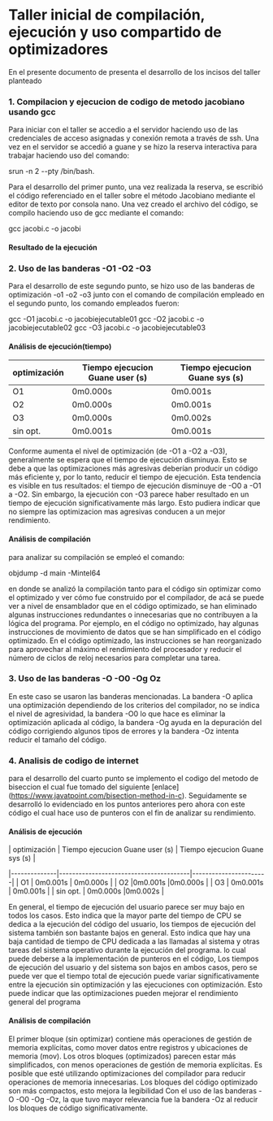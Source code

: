 # Taller inicial de compilación, ejecución y uso compartido de optimizadores

En el presente documento de presenta el desarrollo de los incisos del taller planteado

### 1. Compilacion y ejecucion de codigo de metodo jacobiano usando gcc

Para iniciar con el taller se accedio a el servidor haciendo uso de las credenciales de acceso asignadas y conexión remota a través de ssh. Una vez en el servidor se accedió a guane
y se hizo la reserva interactiva para trabajar haciendo uso del comando:

srun -n 2 --pty /bin/bash.

Para el desarrollo del primer punto, una vez realizada la reserva, se escribió el código referenciado en el taller sobre el método Jacobiano mediante el editor de texto por consola nano. Una vez creado el archivo del código, se compilo haciendo uso de gcc mediante el comando:

gcc jacobi.c -o jacobi

#### Resultado de la ejecución


### 2. Uso de las banderas -O1 -O2 -O3

Para el desarrollo de este segundo punto, se hizo uso de las banderas de optimización -o1 -o2 -o3 junto con el comando de compilación empleado en el segundo punto, los comando empleados fueron:

gcc -O1 jacobi.c -o jacobiejecutable01
gcc -O2 jacobi.c -o jacobiejecutable02
gcc -O3 jacobi.c -o jacobiejecutable03

#### Análisis de ejecución(tiempo)
    
| optimización | Tiempo ejecucion Guane user (s) |  Tiempo ejecucion Guane sys (s) |
|--------------|---------------------------------|---------------------------------|
| O1 		   | 0m0.000s   	                 | 0m0.001s   	                   |
| O2 		   | 0m0.000s  	                     |0m0.001s   	                   |
| O3  	       | 0m0.000s 	                     |0m0.002s   	                   |
| sin opt. 	   | 0m0.001s 	                     |0m0.001s   	                   |


Conforme aumenta el nivel de optimización (de -O1 a -O2 a -O3), generalmente se espera que el tiempo de ejecución disminuya. Esto se debe a que las optimizaciones más agresivas deberían producir un código más eficiente y, por lo tanto, reducir el tiempo de ejecución.
Esta tendencia es visible en tus resultados: el tiempo de ejecución disminuye de -O0 a -O1 a -O2. Sin embargo, la ejecución con -O3 parece haber resultado en un tiempo de ejecución significativamente más largo. Esto pudiera indicar que no siempre las optimizacion mas agresivas conducen a un mejor rendimiento.



#### Análisis de compilación

para analizar su compilación se empleó el comando: 

 objdump -d main -Mintel64

en donde se analizó la compilación tanto para el código sin optimizar como el optimizado y ver cómo fue construido por el compilador, de acá se puede ver a nivel de ensamblador que en el código optimizado, se han eliminado algunas instrucciones redundantes o innecesarias que no contribuyen a la lógica del programa. Por ejemplo, en el código no optimizado, hay algunas instrucciones de movimiento de datos que se han simplificado en el código optimizado. En el código optimizado, las instrucciones se han reorganizado para aprovechar al máximo el rendimiento del procesador y reducir el número de ciclos de reloj necesarios para completar una tarea.


### 3. Uso de las banderas -O -O0 -Og Oz

En este caso se usaron las banderas mencionadas. La bandera -O aplica una optimización dependiendo de los criterios del compilador, no se indica el nivel de agresividad, la bandera -O0 lo que hace es eliminar la optimización aplicada al código, la bandera -Og ayuda en la depuración del código corrigiendo algunos tipos de errores y la bandera -Oz intenta reducir el tamaño del código.


### 4. Analisis de codigo de internet

para el desarrollo del cuarto punto se implemento el codigo del metodo de biseccion el cual fue tomado del siguiente [enlace] (https://www.javatpoint.com/bisection-method-in-c). Seguidamente se desarrolló lo evidenciado en los puntos anteriores
pero ahora con este código el cual hace uso de punteros con el fin de analizar su rendimiento.

#### Análisis de ejecución

| optimización | Tiempo ejecucion Guane user (s) |  Tiempo ejecucion Guane sys (s) |

|--------------|----------------------------------------|-----------------------|
| O1 			| 0m0.001s   	         | 0m0.000s   	         |
| O2 			|0m0.001s  	         |0m0.000s   	         |
| O3  	    	| 0m0.001s  	                     | 0m0.001s   	         |
| sin opt. 	    	| 0m0.000s 	                     |0m0.002s   	         |

En general, el tiempo de ejecución del usuario parece ser muy bajo en todos los casos. Esto indica que la mayor parte del tiempo de CPU se dedica a la ejecución del código del usuario, los tiempos de ejecución del sistema también son bastante bajos en general. Esto indica que hay una baja cantidad de tiempo de CPU dedicada a las llamadas al sistema y otras tareas del sistema operativo durante la ejecución del programa. lo cual puede deberse a la implementación de punteros en el código,
Los tiempos de ejecución del usuario y del sistema son bajos en ambos casos, pero se puede ver que el tiempo total de ejecución puede variar significativamente entre la ejecución sin optimización y las ejecuciones con optimización. Esto puede indicar que las optimizaciones pueden mejorar el rendimiento general del programa
#### Análisis de compilación

El primer bloque (sin optimizar) contiene más operaciones de gestión de memoria explícitas, como mover datos entre registros y ubicaciones de memoria (mov).
Los otros bloques (optimizados) parecen estar más simplificados, con menos operaciones de gestión de memoria explícitas. Es posible que esté utilizando optimizaciones del compilador para reducir operaciones de memoria innecesarias.
Los bloques del código optimizado son más compactos, esto mejora la legibilidad 
Con el uso de las banderas -O -O0 -Og -Oz, la que tuvo mayor relevancia fue la bandera -Oz al reducir los bloques de código significativamente.
